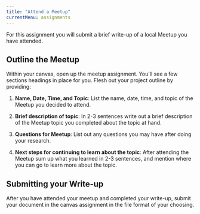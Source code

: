 ```yaml
---
title: "Attend a Meetup"
currentMenu: assignments
---
```


For this assignment you will submit a brief write-up of a local Meetup you have attended. 

## Outline the Meetup

Within your canvas, open up the meetup assignment. You'll see a few sections headings in place for you. Flesh out your project outline by providing:

1. **Name, Date, Time, and Topic**: List the name, date, time, and topic of the Meetup you decided to attend.

2. **Brief description of topic**: In 2-3 sentences write out a brief description of the Meetup topic you completed about the topic at hand.

3. **Questions for Meetup**: List out any questions you may have after doing your research.

4. **Next steps for continuing to learn about the topic**: After attending the Meetup sum up what you learned in 2-3 sentences, and mention where you can go to learn more about the topic.

## Submitting your Write-up
After you have attended your meetup and completed your write-up, submit your document in the canvas assignment in the file format of your choosing.
